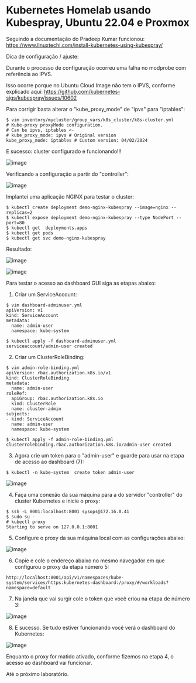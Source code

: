 # Kubernetes Homelab usando Kubespray, Ubuntu 22.04 e Proxmox

Seguindo a documentação do Pradeep Kumar funcionou: https://www.linuxtechi.com/install-kubernetes-using-kubespray/

Dica de configuração / ajuste:

Durante o processo de configuração ocorreu uma falha no modprobe com referência ao IPVS.

Isso ocorre porque no Ubuntu Cloud Image não tem o IPVS, conforme explicado aqui: https://github.com/kubernetes-sigs/kubespray/issues/10602

Para corrigir basta alterar o "kube_proxy_mode" de "ipvs" para "iptables":

```
$ vim inventory/mycluster/group_vars/k8s_cluster/k8s-cluster.yml
# Kube-proxy proxyMode configuration.
# Can be ipvs, iptables <-
# kube_proxy_mode: ipvs # Original version
kube_proxy_mode: iptables # Custom version: 04/02/2024

```

E sucesso: cluster configurado e funcionando!!!

![image](https://github.com/zecaoliveira/kubespray-pve-k8s/assets/42525959/b514a70e-ed84-40fe-9fdd-234b59dbb8d6)

Verificando a configuração a partir do "controller":

![image](https://github.com/zecaoliveira/kubespray-pve-k8s/assets/42525959/02a1d250-a9bc-400a-92f4-e1e1465342c9)

Implantei uma aplicação NGINX para testar o cluster:

```
$ kubectl create deployment demo-nginx-kubespray --image=nginx --replicas=2
$ kubectl expose deployment demo-nginx-kubespray --type NodePort --port=80
$ kubectl get  deployments.apps
$ kubectl get pods
$ kubectl get svc demo-nginx-kubespray
```

Resultado:

![image](https://github.com/zecaoliveira/kubespray-pve-k8s/assets/42525959/f8641d5b-cd89-4389-a2cc-58b4f28d0c43)

![image](https://github.com/zecaoliveira/kubespray-pve-k8s/assets/42525959/0ed46dd9-aaa3-443b-963e-bdac3fb35fff)

Para testar o acesso ao dashboard GUI siga as etapas abaixo:

1. Criar um ServiceAccount:

```
$ vim dashboard-adminuser.yml
apiVersion: v1
kind: ServiceAccount
metadata:
  name: admin-user
  namespace: kube-system

$ kubectl apply -f dashboard-adminuser.yml
serviceaccount/admin-user created
```

2. Criar um ClusterRoleBinding:

```
$ vim admin-role-binding.yml
apiVersion: rbac.authorization.k8s.io/v1
kind: ClusterRoleBinding
metadata:
  name: admin-user
roleRef:
  apiGroup: rbac.authorization.k8s.io
  kind: ClusterRole
  name: cluster-admin
subjects:
- kind: ServiceAccount
  name: admin-user
  namespace: kube-system

$ kubectl apply -f admin-role-binding.yml
clusterrolebinding.rbac.authorization.k8s.io/admin-user created
```

3. Agora crie um token para o "admin-user" e guarde para usar na etapa de acesso ao dashboard (7):

```
$ kubectl -n kube-system  create token admin-user
```
![image](https://github.com/zecaoliveira/kubespray-pve-k8s/assets/42525959/2c4fc2a8-87ba-4ecd-a4c2-d8f9ef8fe330)

4. Faça uma conexão da sua máquina para a do servidor "controller" do cluster Kubernetes e inicie o proxy:

```
$ ssh -L 8001:localhost:8001 sysops@172.16.0.41
$ sudo su -
# kubectl proxy
Starting to serve on 127.0.0.1:8001
```

5. Configure o proxy da sua máquina local com as configurações abaixo:

![image](https://github.com/zecaoliveira/kubespray-pve-k8s/assets/42525959/d18a152d-4b30-4965-b6d7-0d8e0cb3041f)

6. Copie e cole o endereço abaixo no mesmo navegador em que configurou o proxy da etapa número 5:
```
http://localhost:8001/api/v1/namespaces/kube-system/services/https:kubernetes-dashboard:/proxy/#/workloads?namespace=default
```

7. Na janela que vai surgir cole o token que você criou na etapa de número 3:

![image](https://github.com/zecaoliveira/kubespray-pve-k8s/assets/42525959/2b58236b-aba0-45a3-8704-565a80468db8)

8. E sucesso. Se tudo estiver funcionando você verá o dashboard do Kubernetes:

![image](https://github.com/zecaoliveira/kubespray-pve-k8s/assets/42525959/431462e4-4eb3-431b-9a3b-d254f6293203)

Enquanto o proxy for matido ativado, conforme fizemos na etapa 4, o acesso ao dashboard vai funcionar.

Até o próximo laboratório.

